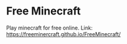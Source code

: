 # Free Minecraft

Play minecraft for free online. Link: https://freeminercraft.github.io/FreeMinecraft/
